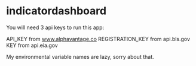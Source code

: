 # indicatordashboard

You will need 3 api keys to run this app:

API_KEY from www.alphavantage.co
REGISTRATION_KEY from api.bls.gov
KEY from api.eia.gov

My environmental variable names are lazy, sorry about that.
